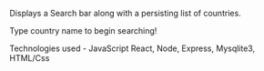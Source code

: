 Displays a Search bar along with a persisting list of countries. 

Type country name to begin searching!

Technologies used - JavaScript React, Node, Express, Mysqlite3, HTML/Css
